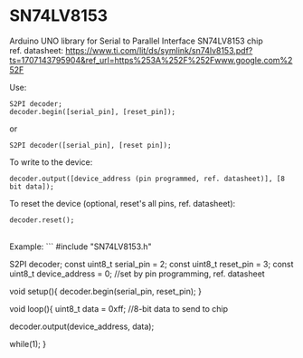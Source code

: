 # SN74LV8153
Arduino UNO library for Serial to Parallel Interface SN74LV8153 chip</br>
ref. datasheet: https://www.ti.com/lit/ds/symlink/sn74lv8153.pdf?ts=1707143795904&ref_url=https%253A%252F%252Fwww.google.com%252F

Use:
```
S2PI decoder;
decoder.begin([serial_pin], [reset_pin]);
```
or
```
S2PI decoder([serial_pin], [reset pin]);
```
To write to the device:
```
decoder.output([device_address (pin programmed, ref. datasheet)], [8 bit data]);
```
To reset the device (optional, reset's all pins, ref. datasheet):
```
decoder.reset();
```

</br>
Example:
```
#include "SN74LV8153.h"

S2PI decoder;
const uint8_t serial_pin = 2;
const uint8_t reset_pin = 3;
const uint8_t device_address = 0;      //set by pin programming, ref. datasheet

void setup(){
  decoder.begin(serial_pin, reset_pin);
}

void loop(){
  uint8_t data = 0xff;    //8-bit data to send to chip

  decoder.output(device_address, data);

  while(1);
}
```
